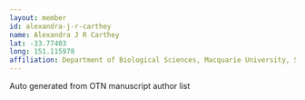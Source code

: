 ```yaml
---
layout: member
id: alexandra-j-r-carthey
name: Alexandra J R Carthey
lat: -33.77403
long: 151.115978
affiliation: Department of Biological Sciences, Macquarie University, Sydney, NSW, Australia 
---
```


Auto generated from OTN manuscript author list
